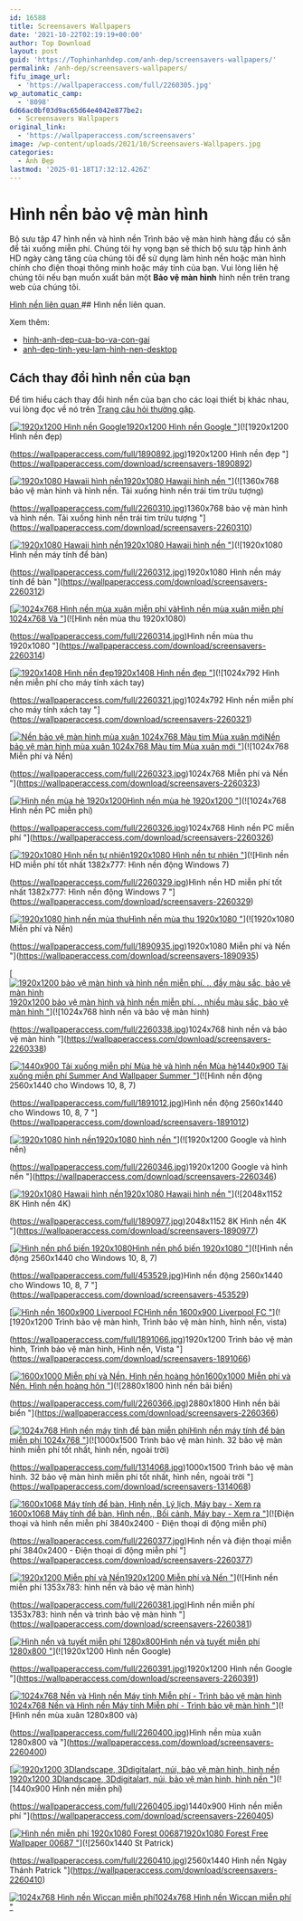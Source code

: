 ```yaml
---
id: 16588
title: Screensavers Wallpapers
date: '2021-10-22T02:19:19+00:00'
author: Top Download
layout: post
guid: 'https://Tophinhanhdep.com/anh-dep/screensavers-wallpapers/'
permalink: /anh-dep/screensavers-wallpapers/
fifu_image_url:
  - 'https://wallpaperaccess.com/full/2260305.jpg'
wp_automatic_camp:
  - '8098'
6d66ac0bf03d9ac65d64e4042e877be2:
  - Screensavers Wallpapers
original_link:
  - 'https://wallpaperaccess.com/screensavers'
image: /wp-content/uploads/2021/10/Screensavers-Wallpapers.jpg
categories:
  - Ảnh Đẹp
lastmod: '2025-01-18T17:32:12.426Z'
---
```

# Hình nền bảo vệ màn hình

Bộ sưu tập 47 hình nền và hình nền Trình bảo vệ màn hình hàng đầu có sẵn để tải xuống miễn phí. Chúng tôi hy vọng bạn sẽ thích bộ sưu tập hình ảnh HD ngày càng tăng của chúng tôi để sử dụng làm hình nền hoặc màn hình chính cho điện thoại thông minh hoặc máy tính của bạn. Vui lòng liên hệ chúng tôi nếu bạn muốn xuất bản một **Bảo vệ màn hình** hình nền trên trang web của chúng tôi.

[Hình nền liên quan ](#related) ## Hình nền liên quan.

   
 Xem thêm:

   
- [hinh-anh-dep-cua-bo-va-con-gai](https://tophinhanhdep.com/hinh-anh-de-thuong/hinh-anh-dep-cua-bo-va-con-gai/)
- [anh-dep-tinh-yeu-lam-hinh-nen-desktop](https://tophinhanhdep.com/anh-tinh-yeu/anh-dep-tinh-yeu-lam-hinh-nen-desktop/)

## Cách thay đổi hình nền của bạn

Để tìm hiểu cách thay đổi hình nền của bạn cho các loại thiết bị khác nhau, vui lòng đọc về nó trên [Trang câu hỏi thường gặp](https://tophinhanhdep.com/faq/).

  
[[![1920x1200 Hình nền Google](https://wallpaperaccess.com/full/2260305.jpg)1920x1200 Hình nền Google "](https://wallpaperaccess.com/download/screensavers-2260305)](![1920x1200 Hình nền đẹp)

(https://wallpaperaccess.com/full/1890892.jpg)1920x1200 Hình nền đẹp "](https://wallpaperaccess.com/download/screensavers-1890892)

[[![1920x1080 Hawaii hình nền](https://wallpaperaccess.com/full/1808696.jpg)1920x1080 Hawaii hình nền "](https://wallpaperaccess.com/download/screensavers-1808696)](![1360x768 bảo vệ màn hình và hình nền.  Tải xuống hình nền trái tim trừu tượng)

(https://wallpaperaccess.com/full/2260310.jpg)1360x768 bảo vệ màn hình và hình nền. Tải xuống hình nền trái tim trừu tượng "](https://wallpaperaccess.com/download/screensavers-2260310)

[[![1920x1080 Hawaii hình nền](https://wallpaperaccess.com/full/1859273.jpg)1920x1080 Hawaii hình nền "](https://wallpaperaccess.com/download/screensavers-1859273)](![1920x1080 Hình nền máy tính để bàn)

(https://wallpaperaccess.com/full/2260312.jpg)1920x1080 Hình nền máy tính để bàn "](https://wallpaperaccess.com/download/screensavers-2260312)

[[![1024x768 Hình nền mùa xuân miễn phí và](https://wallpaperaccess.com/full/547163.jpg)Hình nền mùa xuân miễn phí 1024x768 Và "](https://wallpaperaccess.com/download/screensavers-547163)](![Hình nền mùa thu 1920x1080)

(https://wallpaperaccess.com/full/2260314.jpg)Hình nền mùa thu 1920x1080 "](https://wallpaperaccess.com/download/screensavers-2260314)

[[![1920x1408 Hình nền đẹp](https://wallpaperaccess.com/full/2260319.jpg)1920x1408 Hình nền đẹp "](https://wallpaperaccess.com/download/screensavers-2260319)](![1024x792 Hình nền miễn phí cho máy tính xách tay)

(https://wallpaperaccess.com/full/2260321.jpg)1024x792 Hình nền miễn phí cho máy tính xách tay "](https://wallpaperaccess.com/download/screensavers-2260321)

[[![Nền bảo vệ màn hình mùa xuân 1024x768 Màu tím Mùa xuân mới](https://wallpaperaccess.com/full/2260322.jpg)Nền bảo vệ màn hình mùa xuân 1024x768 Màu tím Mùa xuân mới "](https://wallpaperaccess.com/download/screensavers-2260322)](![1024x768 Miễn phí và Nền)

(https://wallpaperaccess.com/full/2260323.jpg)1024x768 Miễn phí và Nền "](https://wallpaperaccess.com/download/screensavers-2260323)

[[![Hình nền mùa hè 1920x1200](https://wallpaperaccess.com/full/2260324.jpg)Hình nền mùa hè 1920x1200 "](https://wallpaperaccess.com/download/screensavers-2260324)](![1024x768 Hình nền PC miễn phí)

(https://wallpaperaccess.com/full/2260326.jpg)1024x768 Hình nền PC miễn phí "](https://wallpaperaccess.com/download/screensavers-2260326)

[[![1920x1080 Hình nền tự nhiên](https://wallpaperaccess.com/full/2260327.jpg)1920x1080 Hình nền tự nhiên "](https://wallpaperaccess.com/download/screensavers-2260327)](![Hình nền HD miễn phí tốt nhất 1382x777: Hình nền động Windows 7)

(https://wallpaperaccess.com/full/2260329.jpg)Hình nền HD miễn phí tốt nhất 1382x777: Hình nền động Windows 7 "](https://wallpaperaccess.com/download/screensavers-2260329)

[[![1920x1080 hình nền mùa thu](https://wallpaperaccess.com/full/2260331.jpg)Hình nền mùa thu 1920x1080 "](https://wallpaperaccess.com/download/screensavers-2260331)](![1920x1080 Miễn phí và Nền)

(https://wallpaperaccess.com/full/1890935.jpg)1920x1080 Miễn phí và Nền "](https://wallpaperaccess.com/download/screensavers-1890935)

[[![1920x1200 bảo vệ màn hình và hình nền miễn phí.  ., đầy màu sắc, bảo vệ màn hình](https://wallpaperaccess.com/full/2260337.jpg)1920x1200 bảo vệ màn hình và hình nền miễn phí. ., nhiều màu sắc, bảo vệ màn hình "](https://wallpaperaccess.com/download/screensavers-2260337)](![1024x768 hình nền và bảo vệ màn hình)

(https://wallpaperaccess.com/full/2260338.jpg)1024x768 hình nền và bảo vệ màn hình "](https://wallpaperaccess.com/download/screensavers-2260338)

[[![1440x900 Tải xuống miễn phí Mùa hè và hình nền Mùa hè](https://wallpaperaccess.com/full/2260339.jpg)1440x900 Tải xuống miễn phí Summer And Wallpaper Summer "](https://wallpaperaccess.com/download/screensavers-2260339)](![Hình nền động 2560x1440 cho Windows 10, 8, 7)

(https://wallpaperaccess.com/full/1891012.jpg)Hình nền động 2560x1440 cho Windows 10, 8, 7 "](https://wallpaperaccess.com/download/screensavers-1891012)

[[![1920x1080 hình nền](https://wallpaperaccess.com/full/2260342.jpg)1920x1080 hình nền "](https://wallpaperaccess.com/download/screensavers-2260342)](![1920x1200 Google và hình nền)

(https://wallpaperaccess.com/full/2260346.jpg)1920x1200 Google và hình nền "](https://wallpaperaccess.com/download/screensavers-2260346)

[[![1920x1080 Hawaii hình nền](https://wallpaperaccess.com/full/1191942.jpg)1920x1080 Hawaii hình nền "](https://wallpaperaccess.com/download/screensavers-1191942)](![2048x1152 8K Hình nền 4K)

(https://wallpaperaccess.com/full/1890977.jpg)2048x1152 8K Hình nền 4K "](https://wallpaperaccess.com/download/screensavers-1890977)

[[![Hình nền phổ biến 1920x1080](https://wallpaperaccess.com/full/2260349.jpg)Hình nền phổ biến 1920x1080 "](https://wallpaperaccess.com/download/screensavers-2260349)](![Hình nền động 2560x1440 cho Windows 10, 8, 7)

(https://wallpaperaccess.com/full/453529.jpg)Hình nền động 2560x1440 cho Windows 10, 8, 7 "](https://wallpaperaccess.com/download/screensavers-453529)

[[![Hình nền 1600x900 Liverpool FC](https://wallpaperaccess.com/full/2011197.jpg)Hình nền 1600x900 Liverpool FC "](https://wallpaperaccess.com/download/screensavers-2011197)](![1920x1200 Trình bảo vệ màn hình, Trình bảo vệ màn hình, hình nền, vista)

(https://wallpaperaccess.com/full/1891066.jpg)1920x1200 Trình bảo vệ màn hình, Trình bảo vệ màn hình, Hình nền, Vista "](https://wallpaperaccess.com/download/screensavers-1891066)

[[![1600x1000 Miễn phí và Nền.  Hình nền hoàng hôn](https://wallpaperaccess.com/full/2260363.jpg)1600x1000 Miễn phí và Nền. Hình nền hoàng hôn "](https://wallpaperaccess.com/download/screensavers-2260363)](![2880x1800 hình nền bãi biển)

(https://wallpaperaccess.com/full/2260366.jpg)2880x1800 Hình nền bãi biển "](https://wallpaperaccess.com/download/screensavers-2260366)

[[![1024x768 Hình nền máy tính để bàn miễn phí](https://wallpaperaccess.com/full/2260368.jpg)Hình nền máy tính để bàn miễn phí 1024x768 "](https://wallpaperaccess.com/download/screensavers-2260368)](![1000x1500 Trình bảo vệ màn hình.  32 bảo vệ màn hình miễn phí tốt nhất, hình nền, ngoài trời)

(https://wallpaperaccess.com/full/1314068.jpg)1000x1500 Trình bảo vệ màn hình. 32 bảo vệ màn hình miễn phí tốt nhất, hình nền, ngoài trời "](https://wallpaperaccess.com/download/screensavers-1314068)

[[![1600x1068 Máy tính để bàn, Hình nền, Lý lịch, Máy bay - Xem ra](https://wallpaperaccess.com/full/2123250.jpg)1600x1068 Máy tính để bàn, Hình nền,, Bối cảnh, Máy bay - Xem ra "](https://wallpaperaccess.com/download/screensavers-2123250)](![Điện thoại và hình nền miễn phí 3840x2400 - Điện thoại di động miễn phí)

(https://wallpaperaccess.com/full/2260377.jpg)Hình nền và điện thoại miễn phí 3840x2400 - Điện thoại di động miễn phí "](https://wallpaperaccess.com/download/screensavers-2260377)

[[![1920x1200 Miễn phí và Nền](https://wallpaperaccess.com/full/2260379.jpg)1920x1200 Miễn phí và Nền "](https://wallpaperaccess.com/download/screensavers-2260379)](![Hình nền miễn phí 1353x783: hình nền và bảo vệ màn hình)

(https://wallpaperaccess.com/full/2260381.jpg)Hình nền miễn phí 1353x783: hình nền và trình bảo vệ màn hình "](https://wallpaperaccess.com/download/screensavers-2260381)

[[![Hình nền và tuyết miễn phí 1280x800](https://wallpaperaccess.com/full/2260384.jpg)Hình nền và tuyết miễn phí 1280x800 "](https://wallpaperaccess.com/download/screensavers-2260384)](![1920x1200 Hình nền Google)

(https://wallpaperaccess.com/full/2260391.jpg)1920x1200 Hình nền Google "](https://wallpaperaccess.com/download/screensavers-2260391)

[[![1024x768 Nền và Hình nền Máy tính Miễn phí - Trình bảo vệ màn hình](https://wallpaperaccess.com/full/2043265.jpg)1024x768 Nền và Hình nền Máy tính Miễn phí - Trình bảo vệ màn hình "](https://wallpaperaccess.com/download/screensavers-2043265)](![Hình nền mùa xuân 1280x800 và)

(https://wallpaperaccess.com/full/2260400.jpg)Hình nền mùa xuân 1280x800 và "](https://wallpaperaccess.com/download/screensavers-2260400)

[[![1920x1200 3Dlandscape, 3Ddigitalart, núi, bảo vệ màn hình, hình nền](https://wallpaperaccess.com/full/2260403.jpg)1920x1200 3Dlandscape, 3Ddigitalart, núi, bảo vệ màn hình, hình nền "](https://wallpaperaccess.com/download/screensavers-2260403)](![1440x900 Hình nền miễn phí)

(https://wallpaperaccess.com/full/2260405.jpg)1440x900 Hình nền miễn phí "](https://wallpaperaccess.com/download/screensavers-2260405)

[[![Hình nền miễn phí 1920x1080 Forest 00687](https://wallpaperaccess.com/full/2260408.jpg)1920x1080 Forest Free Wallpaper 00687 "](https://wallpaperaccess.com/download/screensavers-2260408)](![2560x1440 St Patrick)

(https://wallpaperaccess.com/full/2260410.jpg)2560x1440 Hình nền Ngày Thánh Patrick "](https://wallpaperaccess.com/download/screensavers-2260410)

[![1024x768 Hình nền Wiccan miễn phí](https://wallpaperaccess.com/full/2260424.jpg)1024x768 Hình nền Wiccan miễn phí "](https://wallpaperaccess.com/download/screensavers-2260424)
